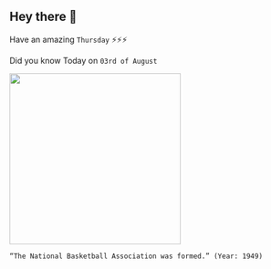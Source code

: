 ## Hey there 👋
Have an amazing `Thursday` ⚡⚡⚡

Did you know Today on `03rd of August`
 
 [<img src="https://api.time.com/wp-content/uploads/2016/05/160524-nba-anniversary-14.jpg" width="300" />](https://en.wikipedia.org/wiki/National_Basketball_Association) 
 ```
“The National Basketball Association was formed.” (Year: 1949)
```
